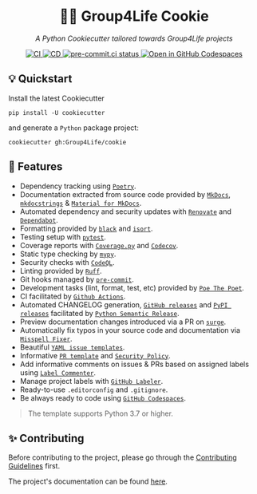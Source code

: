 <h1 align="center">🐍🍪 Group4Life Cookie</h1>

<p align="center"><em>A Python Cookiecutter tailored towards Group4Life projects</em></p>

<p align="center">
  <a href="https://github.com/Group4Life/cookie/actions/workflows/ci.yml">
    <img
      src="https://github.com/Group4Life/cookie/actions/workflows/ci.yml/badge.svg"
      alt="CI"
    />
  </a>
  <a href="https://github.com/Group4Life/cookie/actions/workflows/cd.yml">
    <img
      src="https://github.com/Group4Life/cookie/actions/workflows/cd.yml/badge.svg"
      alt="CD"
    />
  </a>
  <a href="https://results.pre-commit.ci/latest/github/Group4Life/cookie/master">
    <img
      src="https://results.pre-commit.ci/badge/github/Group4Life/cookie/master.svg"
      alt="pre-commit.ci status"
    />
  </a>
  <a href="https://vscode.dev/redirect?url=vscode://ms-vscode-remote.remote-containers/cloneInVolume?url=https://github.com/Group4Life/cookie">
    <img
      src="https://img.shields.io/static/v1?label=Dev%20Containers&message=Open&color=blue&logo=visualstudiocode"
      alt="Open in GitHub Codespaces"
    />
  </a>
</p>

## :bulb: Quickstart

Install the latest Cookiecutter

```
pip install -U cookiecutter
```

and generate a `Python` package project:

```
cookiecutter gh:Group4Life/cookie
```

## :rocket: Features

* Dependency tracking using [`Poetry`](https://python-poetry.org/).
* Documentation extracted from source code provided by [`MkDocs`](https://github.com/mkdocs/mkdocs/), [`mkdocstrings`](https://github.com/mkdocstrings/mkdocstrings/) & [`Material for MkDocs`](https://github.com/squidfunk/mkdocs-material).
* Automated dependency and security updates with [`Renovate`](https://renovate.whitesourcesoftware.com/) and [`Dependabot`](https://dependabot.com/).
* Formatting provided by [`black`](https://github.com/psf/black) and [`isort`](https://github.com/PyCQA/isort).
* Testing setup with [`pytest`](https://github.com/pytest-dev/pytest).
* Coverage reports with [`Coverage.py`](https://github.com/nedbat/coveragepy) and [`Codecov`](https://docs.codecov.com/docs).
* Static type checking by [`mypy`](https://github.com/python/mypy).
* Security checks with [`CodeQL`](https://github.com/github/codeql-action).
* Linting provided by [`Ruff`](https://github.com/charliermarsh/ruff).
* Git hooks managed by [`pre-commit`](https://pre-commit.com/).
* Development tasks (lint, format, test, etc) provided by [`Poe The Poet`](https://github.com/nat-n/poethepoet).
* CI facilitated by [`Github Actions`](https://github.com/features/actions).
* Automated CHANGELOG generation, [`GitHub releases`](https://docs.github.com/en/repositories/releasing-projects-on-github/managing-releases-in-a-repository) and [`PyPI releases`](https://pypi.org/) facilitated by [`Python Semantic Release`](https://github.com/relekang/python-semantic-release).
* Preview documentation changes introduced via a PR on [`surge`](https://surge.sh/).
* Automatically fix typos in your source code and documentation via [`Misspell Fixer`](https://github.com/sobolevn/misspell-fixer-action).
* Beautiful [`YAML issue templates`](https://docs.github.com/en/communities/using-templates-to-encourage-useful-issues-and-pull-requests/configuring-issue-templates-for-your-repository#creating-issue-forms).
* Informative [`PR template`](https://docs.github.com/en/communities/using-templates-to-encourage-useful-issues-and-pull-requests/creating-a-pull-request-template-for-your-repository) and [`Security Policy`](https://docs.github.com/en/code-security/getting-started/adding-a-security-policy-to-your-repository).
* Add informative comments on issues & PRs based on assigned labels using [`Label Commenter`](https://github.com/peaceiris/actions-label-commenter).
* Manage project labels with [`GitHub Labeler`](https://github.com/crazy-max/ghaction-github-labeler).
* Ready-to-use `.editorconfig` and `.gitignore`.
* Be always ready to code using [`GitHub Codespaces`](https://github.com/features/codespaces).

> The template supports Python 3.7 or higher.

## :sparkles: Contributing

Before contributing to the project, please go through the [Contributing Guidelines](https://Group4Life.github.io/cookie/latest/CONTRIBUTING/) first.

The project's documentation can be found [here](https://Group4Life.github.io/cookie/).
